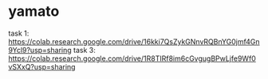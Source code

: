 # yamato
task 1:
https://colab.research.google.com/drive/16kki7QsZykGNnvRQBnYG0jmf4Gn9Ycl9?usp=sharing
task 3:
https://colab.research.google.com/drive/1R8TIRf8im6cGvgugBPwLjfe9Wf0vSXxQ?usp=sharing
